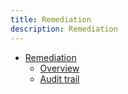```yaml
---
title: Remediation
description: Remediation
---
```


- [Remediation](#)
  - [Overview](overview.md)
  - [Audit trail](audit-trail.md)
